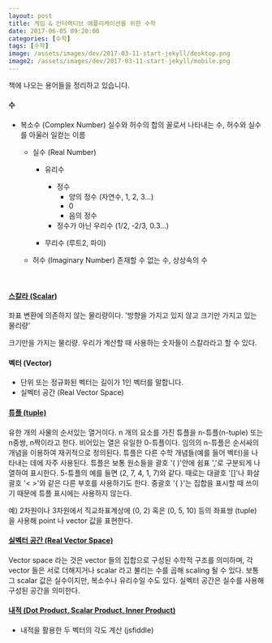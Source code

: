 ```yaml
---
layout: post
title: 게임 & 인터랙티브 애플리케이션을 위한 수학
date: 2017-06-05 09:20:00
categories: [수학]
tags: [수학]
image: /assets/images/dev/2017-03-11-start-jekyll/desktop.png
image2: /assets/images/dev/2017-03-11-start-jekyll/mobile.png
---
```


책에 나오는 용어들을 정리하고 있습니다.



#### 수

- 복소수 (Complex Number) 
  실수와 허수의 합의 꼴로서 나타내는 수, 허수와 실수를 아울러 일컫는 이름
  - 실수 (Real Number)
    - 유리수

      - 정수
        - 양의 정수 (자연수, 1, 2, 3...)
        - 0
        - 음의 정수
      - 정수가 아닌 우리수 (1/2, -2/3, 0.3...)
    - 무리수 (루트2, 파이)
  - 허수 (Imaginary Number) 존재할 수 없는 수, 상상속의 수

  ​

#### [스칼라 (Scalar)](http://mrw0119.tistory.com/11)

좌표 변환에 의존하지 않는 물리량이다. '방향을 가지고 있지 않고 크기만 가지고 있는 물리량'

크기만을 가지는 물리량. 우리가 계산할 때 사용하는 숫자들이 스칼라라고 할 수 있다.



#### 벡터 (Vector)

- 단위 또는 정규화된 벡터는 길이가 1인 벡터를 말합니다.
- 실벡터 공간 (Real Vector Space)



#### [튜플 (tuple)](https://ko.wikipedia.org/wiki/%ED%8A%9C%ED%94%8C)

유한 개의 사물의 순서있는 열거이다. n 개의 요소를 가진 튜플을 n-튜플(n-tuple) 또는 n중쌍, n짝이라고 한다. 비어있는 열은 유일한 0-튜플이다. 임의의 n-튜플은 순서싸의 개념을 이용하여 재귀적으로 정의된다. 튜플은 다른 수학 개념들(예를 들어 벡터)을 나타내는 데에 자주 사용된다. 튜플은 보통 원소들을 괄호 '( )'안에 쉼표 ','로 구분되게 나열하여 표시한다. 5-튜플의 예를 들면 (2, 7, 4, 1, 7)와 같다. 때로는 대괄호 '[]'나 화살괄호 '< >'와 같은 다른 부호를 사용하기도 한다. 중괄호 '{ }'는 집합을 표시할 때 쓰이기 때문에 튜플 표시에는 사용하지 않는다. 

예) 2차원이나 3차원에서 직교좌표계상에 (0, 2) 혹은 (0, 5, 10) 등의 좌표쌍 (tuple) 을 사용해 point 나 vector 값을 표현한다.



#### [실벡터 공간 (Real Vector Space)](http://lifeisforu.tistory.com/36)

Vector space 라는 것은 vector 들의 집합으로 구성된 수학적 구조를 의미하며, 각 vector 들은 서로 더해지거나 scalar 라고 불리는 수를 곱해 scaling 될 수 있다. 보통 그 scalar 값은 실수이지만, 복소수나 유리수일 수도 있다. 실벡터 공간은 실수를 사용해 구성된 공간을 의미한다.



#### [내적 (Dot Product, Scalar Product, Inner Product)](http://rfriend.tistory.com/145)

- 내적을 활용한 두 벡터의 각도 계산 (jsfiddle)